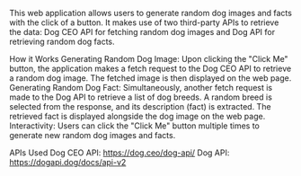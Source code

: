 This web application allows users to generate random dog images and facts with the click of a button. It makes use of two third-party APIs to retrieve the data: Dog CEO API for fetching random dog images and Dog API for retrieving random dog facts.

How it Works
Generating Random Dog Image:
Upon clicking the "Click Me" button, the application makes a fetch request to the Dog CEO API to retrieve a random dog image.
The fetched image is then displayed on the web page.
Generating Random Dog Fact:
Simultaneously, another fetch request is made to the Dog API to retrieve a list of dog breeds.
A random breed is selected from the response, and its description (fact) is extracted.
The retrieved fact is displayed alongside the dog image on the web page.
Interactivity:
Users can click the "Click Me" button multiple times to generate new random dog images and facts.


APIs Used
Dog CEO API: https://dog.ceo/dog-api/
Dog API: https://dogapi.dog/docs/api-v2
